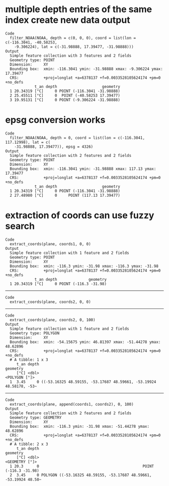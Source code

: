 # multiple depth entries of the same index create new data output

    Code
      filter_NOAA(NOAA, depth = c(0, 0, 0), coord = list(lon = c(-116.3041, -40.58253,
        -9.306224), lat = c(-31.98888, 17.39477, -31.98888)))
    Output
      Simple feature collection with 3 features and 2 fields
      Geometry type: POINT
      Dimension:     XY
      Bounding box:  xmin: -116.3041 ymin: -31.98888 xmax: -9.306224 ymax: 17.39477
      CRS:           +proj=longlat +a=6378137 +f=0.0033528105624174 +pm=0 +no_defs
                 t_an depth                    geometry
      1 20.34319 [°C]     0 POINT (-116.3041 -31.98888)
      2 25.45511 [°C]     0  POINT (-40.58253 17.39477)
      3 19.95131 [°C]     0 POINT (-9.306224 -31.98888)

# epsg conversion works

    Code
      filter_NOAA(NOAA, depth = 0, coord = list(lon = c(-116.3041, 117.12998), lat = c(
        -31.98888, 17.39477)), epsg = 4326)
    Output
      Simple feature collection with 2 features and 2 fields
      Geometry type: POINT
      Dimension:     XY
      Bounding box:  xmin: -116.3041 ymin: -31.98888 xmax: 117.13 ymax: 17.39477
      CRS:           +proj=longlat +a=6378137 +f=0.0033528105624174 +pm=0 +no_defs
                 t_an depth                    geometry
      1 20.34319 [°C]     0 POINT (-116.3041 -31.98888)
      2 27.48980 [°C]     0     POINT (117.13 17.39477)

# extraction of coords can use fuzzy search

    Code
      extract_coords(plane, coords1, 0, 0)
    Output
      Simple feature collection with 1 feature and 2 fields
      Geometry type: POINT
      Dimension:     XY
      Bounding box:  xmin: -116.3 ymin: -31.98 xmax: -116.3 ymax: -31.98
      CRS:           +proj=longlat +a=6378137 +f=0.0033528105624174 +pm=0 +no_defs
                 t_an depth              geometry
      1 20.34319 [°C]     0 POINT (-116.3 -31.98)

---

    Code
      extract_coords(plane, coords2, 0, 0)

---

    Code
      extract_coords(plane, coords2, 0, 100)
    Output
      Simple feature collection with 1 feature and 2 fields
      Geometry type: POLYGON
      Dimension:     XY
      Bounding box:  xmin: -54.15675 ymin: 46.81397 xmax: -51.44278 ymax: 48.62896
      CRS:           +proj=longlat +a=6378137 +f=0.0033528105624174 +pm=0 +no_defs
      # A tibble: 1 x 3
         t_an depth                                                           geometry
         [°C] <dbl>                                                      <POLYGON [°]>
      1  3.45     0 ((-53.16325 48.59155, -53.17687 48.59661, -53.19924 48.58178, -53~

---

    Code
      extract_coords(plane, append(coords1, coords2), 0, 100)
    Output
      Simple feature collection with 2 features and 2 fields
      Geometry type: GEOMETRY
      Dimension:     XY
      Bounding box:  xmin: -116.3 ymin: -31.98 xmax: -51.44278 ymax: 48.62896
      CRS:           +proj=longlat +a=6378137 +f=0.0033528105624174 +pm=0 +no_defs
      # A tibble: 2 x 3
         t_an depth                                                           geometry
         [°C] <dbl>                                                     <GEOMETRY [°]>
      1 20.3      0                                              POINT (-116.3 -31.98)
      2  3.45     0 POLYGON ((-53.16325 48.59155, -53.17687 48.59661, -53.19924 48.58~

